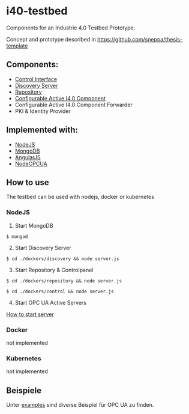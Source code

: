 # i40-testbed
Components for an Industrie 4.0 Testbed Prototype.

Concept and prototype described in https://github.com/sneppa/thesis-template

## Components:
- [Control Interface](https://github.com/sneppa/i40-testbed/tree/master/dockers/control)
- [Discovery Server](https://github.com/sneppa/i40-testbed/tree/master/dockers/discovery)
- [Repository](https://github.com/sneppa/i40-testbed/tree/master/dockers/repository)
- [Configurable Active I4.0 Component](https://github.com/sneppa/i40-testbed/tree/master/dockers/server)
- Configurable Active I4.0 Component Forwarder
- PKI & Identity Provider

## Implemented with:
- [NodeJS](https://github.com/nodejs)
- [MongoDB](https://github.com/mongodb)
- [AngularJS](https://github.com/angular)
- [NodeOPCUA](https://github.com/node-opcua)

## How to use

The testbed can be used with nodejs, docker or kubernetes

### NodeJS

1. Start MongoDB

``$ mongod``

2. Start Discovery Server

``$ cd ./dockers/discovery && node server.js``

3. Start Repository & Controlpanel

``$ cd ./dockers/repository && node server.js``

``$ cd ./dockers/control && node server.js``

4. Start OPC UA Active Servers

[How to start server](https://github.com/sneppa/i40-testbed/tree/master/dockers/server)

### Docker

not implemented

### Kubernetes

not implemented

## Beispiele

Unter [examples](https://github.com/sneppa/i40-testbed/tree/master/examples) sind diverse Beispiel für OPC UA zu finden. 
